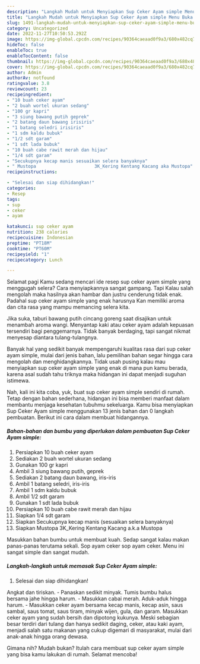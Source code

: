 ```yaml
---
description: "Langkah Mudah untuk Menyiapkan Sup Ceker Ayam simple Menu Buka Puas"
title: "Langkah Mudah untuk Menyiapkan Sup Ceker Ayam simple Menu Buka Puas"
slug: 1491-langkah-mudah-untuk-menyiapkan-sup-ceker-ayam-simple-menu-buka-puas
category: Uncategorized
date: 2022-11-27T10:50:53.292Z
image: https://img-global.cpcdn.com/recipes/90364caeaad0f9a3/680x482cq70/sup-ceker-ayam-simple-foto-resep-utama.jpg
hideToc: false
enableToc: true
enableTocContent: false
thumbnail: https://img-global.cpcdn.com/recipes/90364caeaad0f9a3/680x482cq70/sup-ceker-ayam-simple-foto-resep-utama.jpg
cover: https://img-global.cpcdn.com/recipes/90364caeaad0f9a3/680x482cq70/sup-ceker-ayam-simple-foto-resep-utama.jpg
author: Admin
authorAv: notfound
ratingvalue: 3.8
reviewcount: 23
recipeingredient:
- "10 buah ceker ayam"
- "2 buah wortel ukuran sedang"
- "100 gr kapri"
- "3 siung bawang putih geprek"
- "2 batang daun bawang irisiris"
- "1 batang seledri irisiris"
- "1 sdm kaldu bubuk"
- "1/2 sdt garam"
- "1 sdt lada bubuk"
- "10 buah cabe rawit merah dan hijau"
- "1/4 sdt garam"
- "Secukupnya kecap manis sesuaikan selera banyaknya"
- " Mustopa                      3K_Kering Kentang Kacang aka Mustopa"
recipeinstructions:

- "Selesai dan siap dihidangkan!"
categories:
- Resep
tags:
- sup
- ceker
- ayam

katakunci: sup ceker ayam 
nutrition: 238 calories
recipecuisine: Indonesian
preptime: "PT18M"
cooktime: "PT60M"
recipeyield: "1"
recipecategory: Lunch

---
```



Selamat pagi Kamu sedang mencari ide resep sup ceker ayam simple yang menggugah selera? Cara menyiapkannya sangat gampang. Tapi Kalau salah mengolah maka hasilnya akan hambar dan justru cenderung tidak enak. Padahal sup ceker ayam simple yang enak harusnya Kan memiliki aroma dan cita rasa yang mampu memancing selera kita.


Jika suka, taburi bawang putih cincang goreng saat disajikan untuk menambah aroma wangi. Menyantap kaki atau ceker ayam adalah kepuasan tersendiri bagi penggemarnya. Tidak banyak berdaging, tapi sangat nikmat menyesap diantara tulang-tulangnya.

Banyak hal yang sedikit banyak mempengaruhi kualitas rasa dari sup ceker ayam simple, mulai dari jenis bahan, lalu pemilihan bahan segar hingga cara mengolah dan menghidangkannya. Tidak usah pusing kalau mau menyiapkan sup ceker ayam simple yang enak di mana pun kamu berada, karena asal sudah tahu triknya maka hidangan ini dapat menjadi suguhan istimewa.


Nah, kali ini kita coba, yuk, buat sup ceker ayam simple sendiri di rumah. Tetap dengan bahan sederhana, hidangan ini bisa memberi manfaat dalam membantu menjaga kesehatan tubuhmu sekeluarga. Kamu bisa menyiapkan Sup Ceker Ayam simple menggunakan 13 jenis bahan dan 0 langkah pembuatan. Berikut ini cara dalam membuat hidangannya.

<!--inarticleads1-->

##### Bahan-bahan dan bumbu yang diperlukan dalam pembuatan Sup Ceker Ayam simple:

1. Persiapkan 10 buah ceker ayam
1. Sediakan 2 buah wortel ukuran sedang
1. Gunakan 100 gr kapri
1. Ambil 3 siung bawang putih, geprek
1. Sediakan 2 batang daun bawang, iris-iris
1. Ambil 1 batang seledri, iris-iris
1. Ambil 1 sdm kaldu bubuk
1. Ambil 1/2 sdt garam
1. Gunakan 1 sdt lada bubuk
1. Persiapkan 10 buah cabe rawit merah dan hijau
1. Siapkan 1/4 sdt garam
1. Siapkan Secukupnya kecap manis (sesuaikan selera banyaknya)
1. Siapkan  Mustopa                      3K_Kering Kentang Kacang a.k.a Mustopa


Masukkan bahan bumbu untuk membuat kuah. Sedap sangat kalau makan panas-panas terutama sekali. Sop ayam ceker sop ayam ceker. Menu ini sangat simple dan sangat mudah. 

<!--inarticleads2-->

##### Langkah-langkah untuk memasak Sup Ceker Ayam simple:


1. Selesai dan siap dihidangkan!

Angkat dan tiriskan. - Panaskan sedikit minyak. Tumis bumbu halus bersama jahe hingga harum. - Masukkan cabai merah. Aduk-aduk hingga harum. - Masukkan ceker ayam bersama kecap manis, kecap asin, saus sambal, saus tomat, saus tiram, minyak wijen, gula, dan garam. Masukkan ceker ayam yang sudah bersih dan dipotong kukunya. Meski sebagian besar terdiri dari tulang dan hanya sedikit daging, ceker, atau kaki ayam, menjadi salah satu makanan yang cukup digemari di masyarakat, mulai dari anak-anak hingga orang dewasa. 

Gimana nih? Mudah bukan? Itulah cara membuat sup ceker ayam simple yang bisa kamu lakukan di rumah. Selamat mencoba!
